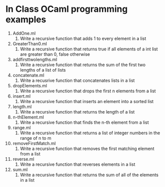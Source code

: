 # In Class OCaml programming examples

1. AddOne.ml
    1. Write a recursive function that adds 1 to every element in a list
3. GreaterThan0.ml
    1. Write a recursive function that returns true if all elements of a int list are greater than 0, false otherwise
4. addfirsttwolengths.ml
    1. Write a recursive function that returns the sum of the first two lengths of a list of lists
6. concatenate.ml
    1. Write a recusrive function that concatenates lists in a list
8. dropElements.ml
    1. Write a recursive function that drops the first n elements from a list
10. insert.ml
    1. Write a recursive function that inserts an element into a sorted list
12. length.ml
    1. Write a recursive function that returns the length of a list
14. n-thElement.ml
    1. Write a recursive function that finds the n-th element from a list
16. range.ml
    1. Write a recursive function that returns a list of integer numbers in the range of n to m
18. removeFirstMatch.ml
    1. Write a recursive function that removes the first matching element from a list
20. reverse.ml
    1. Write a recursive function that reverses elements in a list
22. sum.ml
    1. Write a recursive function that returns the sum of all of the elements in a list
